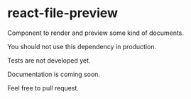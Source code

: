 # react-file-preview


Component to render and preview some kind of documents.

You should not use this dependency in production.

Tests are not developed yet.

Documentation is coming soon.

Feel free to pull request.